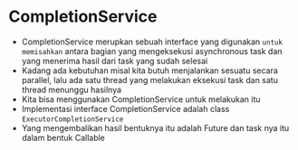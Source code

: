 # CompletionService

- CompletionService merupkan sebuah interface yang digunakan `untuk memisahkan` antara bagian yang mengeksekusi asynchronous task dan yang menerima hasil dari task yang sudah selesai
- Kadang ada kebutuhan misal kita butuh menjalankan sesuatu secara parallel, lalu ada satu thread yang melakukan eksekusi task dan satu thread menunggu hasilnya
- Kita bisa menggunakan CompletionService untuk melakukan itu
- Implementasi interface CompletionService adalah class `ExecutorCompletionService`
- Yang mengembalikan hasil bentuknya itu adalah Future dan task nya itu dalam bentuk Callable